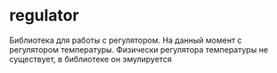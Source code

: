 # regulator
Библиотека для работы с регулятором. На данный момент с регулятором температуры. Физически регулятора температуры не существует, в библиотеке он эмулируется
